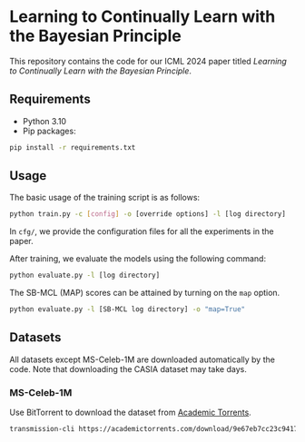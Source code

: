 # Learning to Continually Learn with the Bayesian Principle

This repository contains the code for our ICML 2024 paper titled *Learning to Continually Learn with the Bayesian Principle*.

## Requirements

- Python 3.10
- Pip packages:
```bash
pip install -r requirements.txt
```

## Usage

The basic usage of the training script is as follows:
```bash
python train.py -c [config] -o [override options] -l [log directory]
```
In `cfg/`, we provide the configuration files for all the experiments in the paper.

After training, we evaluate the models using the following command:
```bash
python evaluate.py -l [log directory]
```
The SB-MCL (MAP) scores can be attained by turning on the `map` option.
```bash
python evaluate.py -l [SB-MCL log directory] -o "map=True"
```

## Datasets

All datasets except MS-Celeb-1M are downloaded automatically by the code.
Note that downloading the CASIA dataset may take days.

### MS-Celeb-1M

Use BitTorrent to download the dataset from [Academic Torrents](https://academictorrents.com/details/9e67eb7cc23c9417f39778a8e06cca5e26196a97).
```bash
transmission-cli https://academictorrents.com/download/9e67eb7cc23c9417f39778a8e06cca5e26196a97.torrent -w data
```
